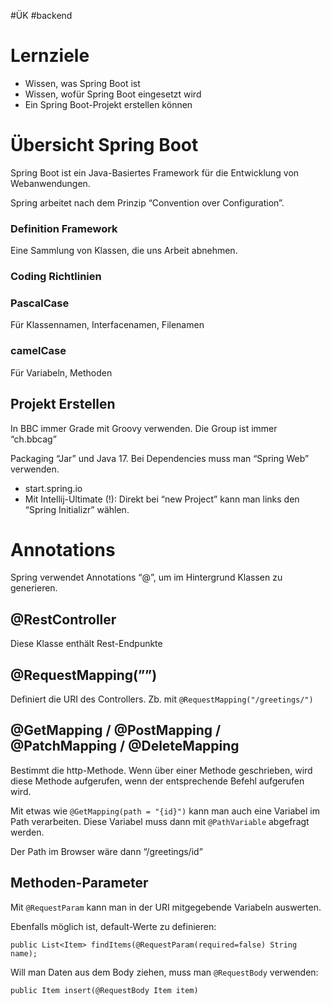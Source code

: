 #ÜK
#backend
# Lernziele

- Wissen, was Spring Boot ist
- Wissen, wofür Spring Boot eingesetzt wird
- Ein Spring Boot-Projekt erstellen können

# Übersicht Spring Boot

Spring Boot ist ein Java-Basiertes Framework für die Entwicklung von Webanwendungen.

Spring arbeitet nach dem Prinzip “Convention over Configuration”.

### Definition Framework

Eine Sammlung von Klassen, die uns Arbeit abnehmen.

### Coding Richtlinien

### PascalCase

Für Klassennamen, Interfacenamen, Filenamen

### camelCase

Für Variabeln, Methoden

## Projekt Erstellen

In BBC immer Grade mit Groovy verwenden. Die Group ist immer “ch.bbcag”

Packaging “Jar” und Java 17. Bei Dependencies muss man “Spring Web” verwenden.

- start.spring.io
- Mit Intellij-Ultimate (!): Direkt bei “new Project” kann man links den “Spring Initializr” wählen.

# Annotations

Spring verwendet Annotations “@”, um im Hintergrund Klassen zu generieren.

## @RestController

Diese Klasse enthält Rest-Endpunkte

## @RequestMapping(””)

Definiert die URI des Controllers. Zb. mit `@RequestMapping("/greetings/")`

## @GetMapping / @PostMapping / @PatchMapping / @DeleteMapping

Bestimmt die http-Methode. Wenn über einer Methode geschrieben, wird diese Methode aufgerufen, wenn der entsprechende Befehl aufgerufen wird.

Mit etwas wie `@GetMapping(path = "{id}")` kann man auch eine Variabel im Path verarbeiten. Diese Variabel muss dann mit `@PathVariable` abgefragt werden.

Der Path im Browser wäre dann “/greetings/id”

## Methoden-Parameter

Mit `@RequestParam` kann man in der URI mitgegebende Variabeln auswerten. 

Ebenfalls möglich ist, default-Werte zu definieren:

`public List<Item> findItems(@RequestParam(required=false) String name);`

Will man Daten aus dem Body ziehen, muss man `@RequestBody` verwenden:

`public Item insert(@RequestBody Item item)`